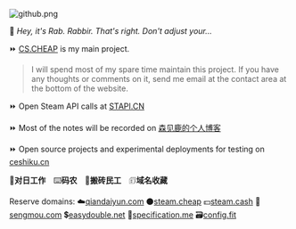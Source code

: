 ![github.png](https://raw.githubusercontent.com/senjianlu/imgs/master/github2.png)

📼 *Hey, it's Rab. Rabbir. That's right. Don't adjust your...*  

⏩ [CS.CHEAP](https://cs.cheap) is my main project.  
> I will spend most of my spare time maintain this project. If you have any thoughts or comments on it, send me email at the contact area at the bottom of the website.  

⏩ Open Steam API calls at [STAPI.CN](https://stapi.cn)  

⏩ Most of the  notes will be recorded on [森见鹿的个人博客](https://senjianlu.com)  

⏩ Open source projects and experimental deployments for testing on [ceshiku.cn](http://ceshiku.cn)

🌸**对日工作**　⌨️**码农**　💸**搬砖民工**　🗊**域名收藏**

Reserve domains: ☁️[qiandaiyun.com](https://qiandaiyun.com) ⚫[steam.cheap](http://steam.cheap) 💵[steam.cash](http://steam.cash) 🧝[sengmou.com](https://sengmou.com) 💲[easydouble.net](https://easydouble.net) 📃[specification.me](http://specification.me) 🗃️[config.fit](https://config.fit)
